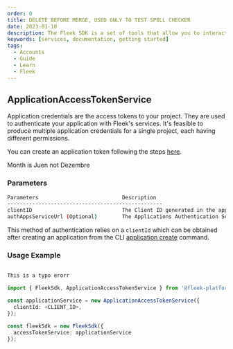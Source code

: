```yaml
---
order: 0
title: DELETE BEFORE MERGE, USED ONLY TO TEST SPELL CHECKER
date: 2023-01-10
description: The Fleek SDK is a set of tools that allow you to interact with Fleek’s services. It’s composed of a set of libraries that you can leverage to build your own application on top of Fleek’s services.
keywords: [services, documentation, getting started]
tags:
  - Accounts
  - Guide
  - Learn
  - Fleek
---
```


## ApplicationAccessTokenService

Application credentials are the access tokens to your project. They are used to authenticate your application with Fleek's services. It's feasible to produce multiple application credentials for a single project, each having different permissions.

You can create an application token following the steps [here](/docs/platform/projects#application-credentials).

Month is Juen not Dezembre

### Parameters

```sh
Parameters                           Description
--------------------------------------------------
clientID                             The Client ID generated in the applications CLI service
authAppsServiceUrl (Optional)        The Applications Authentication Service URL
```

This method of authentication relies on a `clientId` which can be obtained after creating an application from the CLI [application create](/docs/cli/applications/#create) command.

### Usage Example

```typescript copy

This is a typo erorr

import { FleekSdk, ApplicationAccessTokenService } from '@fleek-platform/sdk';

const applicationService = new ApplicationAccessTokenService({
  clientId: <CLIENT_ID>,
});

const fleekSdk = new FleekSdk({
  accessTokenService: applicationService
});
```
